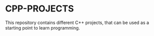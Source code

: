 # CPP-PROJECTS

This repository contains different C++ projects, that can be used as a starting point to learn programming.
